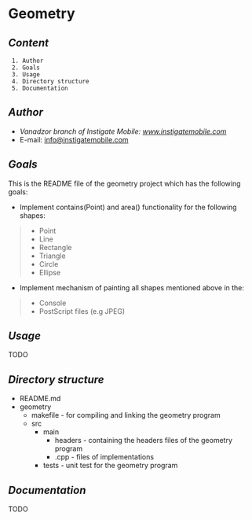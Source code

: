 **Geometry**
========

*Content*
--------

```
 1. Author
 2. Goals
 3. Usage
 4. Directory structure
 5. Documentation
```

*Author*
--------

 - *Vanadzor branch of Instigate Mobile: www.instigatemobile.com*
 - E-mail: info@instigatemobile.com

*Goals*
--------

This is the README file of the geometry project which has the following goals:

- Implement contains(Point) and area() functionality for the following shapes:

>
>   * Point
>   * Line
>   * Rectangle
>   * Triangle
>   * Circle
>   * Ellipse
>

- Implement mechanism of painting all shapes mentioned above in the:

>
>   * Console
>   * PostScript files (e.g JPEG)     
>

*Usage*
--------

TODO

*Directory structure*
--------
* README.md 
* geometry
  * makefile - for compiling and linking the geometry program 
  * src
    * main
      * headers - containing the headers files of the geometry program
      * .cpp - files of implementations
    * tests - unit test for the geometry program

*Documentation*
--------

TODO
